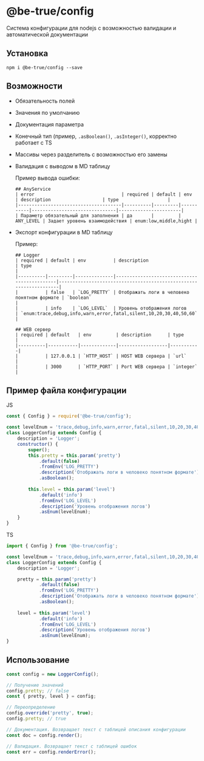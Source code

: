 # @be-true/config

Система конфигурации для nodejs с возможностью валидации и автоматической документации

## Установка
```
npm i @be-true/config --save
```

## Возможности

- Обязательность полей
- Значения по умолчанию
- Документация параметра
- Конечный тип (пример, `.asBoolean()`, `.asInteger()`, корректно работает с TS
- Массивы через разделитель с возможностью его замены
- Валидация с выводом в MD таблицу

    Пример вывода ошибки:
    ```
    ## AnyService
    | error                                | required | default | env       | description                   | type                  |
    |--------------------------------------|----------|---------|-----------|-------------------------------|-----------------------|
    | Параметр обязательный для заполнения | да       |         | ANY_LEVEL | Задает уровень взаимодействия | enum:low,middle,hight |
    ```
- Экспорт конфигурации в MD таблицу

    Пример:
    ```
    ## Logger
    | required | default | env          | description                                 | type                                                              |
    |----------|---------|--------------|---------------------------------------------|-------------------------------------------------------------------|
    |          | false   | `LOG_PRETTY` | Отображать логи в человеко понятном формате | `boolean`                                                         |
    |          | info    | `LOG_LEVEL`  | Уровень отображения логов                   | `enum:trace,debug,info,warn,error,fatal,silent,10,20,30,40,50,60` |

    ## WEB сервер
    | required | default   | env         | description      | type      |
    |----------|-----------|-------------|------------------|-----------|
    |          | 127.0.0.1 | `HTTP_HOST` | HOST WEB сервера | `url`     |
    |          | 3000      | `HTTP_PORT` | Port WEB сервера | `integer` |
    ```

## Пример файла конфигурации

JS
```javascript
const { Config } = require('@be-true/config');

const levelEnum = 'trace,debug,info,warn,error,fatal,silent,10,20,30,40,50,60'.split(',');
class LoggerConfig extends Config {
    description = 'Logger';
    constructor() {
        super();
        this.pretty = this.param('pretty')
            .default(false)
            .fromEnv('LOG_PRETTY')
            .description('Отображать логи в человеко понятном формате')
            .asBoolean();
            
        this.level = this.param('level')
            .default('info')
            .fromEnv('LOG_LEVEL')
            .description('Уровень отображения логов')
            .asEnum(levelEnum);
    }
}
```

TS
```typescript
import { Config } from '@be-true/config';

const levelEnum = 'trace,debug,info,warn,error,fatal,silent,10,20,30,40,50,60'.split(',');
class LoggerConfig extends Config {
    description = 'Logger';

    pretty = this.param('pretty')
            .default(false)
            .fromEnv('LOG_PRETTY')
            .description('Отображать логи в человеко понятном формате')
            .asBoolean();
            
    level = this.param('level')
            .default('info')
            .fromEnv('LOG_LEVEL')
            .description('Уровень отображения логов')
            .asEnum(levelEnum);
}
```

## Использование
```javascript
const config = new LoggerConfig();

// Получение значений
config.pretty; // false
const { pretty, level } = config;

// Переопределение
config.override('pretty', true);
config.pretty; // true

// Документация. Возвращает текст с таблицей описания конфигурации
const doc = config.render();

// Валидация. Возвращает текст с таблицей ошибок
const err = config.renderError();
```